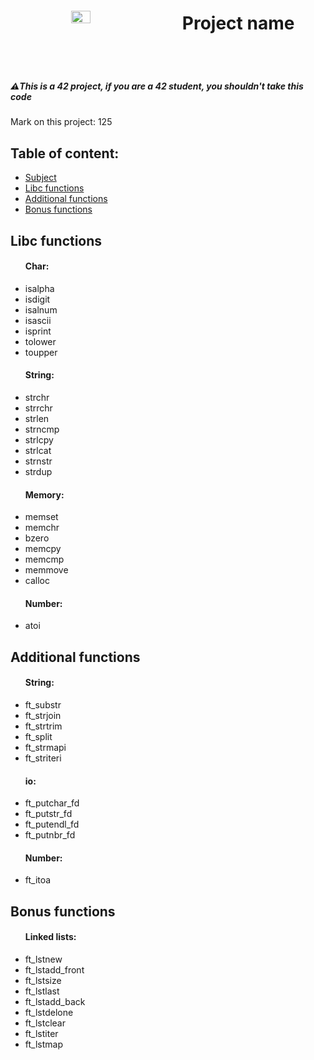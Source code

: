 <body>
	<header style="display: flex; align-items: center; justify-content: space-around">
		<img width="25%" src="https://avatars.githubusercontent.com/u/91893485?v=4"/>
		<h1>Project name</h1>
	</header>
	<h5>⚠️This is a 42 project, if you are a 42 student, you shouldn't take this code </h5>
	<p>Mark on this project: 125</p>
	<h2>Table of content: </h2>
	<ul>
		<li><a href="https://cdn.intra.42.fr/pdf/pdf/64602/en.subject.pdf">Subject</a></li>
		<li><a href="#libc">Libc functions</a></li>
		<li><a href="#additional">Additional functions</a></li>
		<li><a href="#bonus">Bonus functions</a></li>
	</ul>
	<h2 id="libc">Libc functions</h2>
	<ul>
		<h4>Char: </h4>
		<li>isalpha</li>
		<li>isdigit</li>
		<li>isalnum</li>
		<li>isascii</li>
		<li>isprint</li>
		<li>tolower</li>
		<li>toupper</li>
		<h4>String: </h4>
		<li>strchr</li>
		<li>strrchr</li>
		<li>strlen</li>
		<li>strncmp</li>
		<li>strlcpy</li>
		<li>strlcat</li>
		<li>strnstr</li>
		<li>strdup</li>
		<h4>Memory: </h4>
		<li>memset</li>
		<li>memchr</li>
		<li>bzero</li>
		<li>memcpy</li>
		<li>memcmp</li>
		<li>memmove</li>
		<li>calloc</li>
		<h4>Number: </h4>
		<li>atoi</li>
	</ul>
	<h2 id="additional">Additional functions</h2>
	<ul>
		<h4>String: </h4>
		<li>ft_substr</li>
		<li>ft_strjoin</li>
		<li>ft_strtrim</li>
		<li>ft_split</li>
		<li>ft_strmapi</li>
		<li>ft_striteri</li>
		<h4>io: </h4>
		<li>ft_putchar_fd</li>
		<li>ft_putstr_fd</li>
		<li>ft_putendl_fd</li>
		<li>ft_putnbr_fd</li>
		<h4>Number: </h4>
		<li>ft_itoa</li>
	</ul>
	<h2 id="bonus">Bonus functions</h2>
	<ul>
		<h4>Linked lists: </h4>
		<li>ft_lstnew</li>
		<li>ft_lstadd_front</li>
		<li>ft_lstsize</li>
		<li>ft_lstlast</li>
		<li>ft_lstadd_back</li>
		<li>ft_lstdelone</li>
		<li>ft_lstclear</li>
		<li>ft_lstiter</li>
		<li>ft_lstmap</li>
	</ul>
</body>
